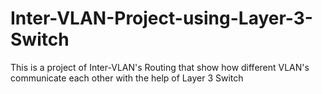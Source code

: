 # Inter-VLAN-Project-using-Layer-3-Switch
This is a project of Inter-VLAN's Routing that show how different VLAN's communicate each other with the help of Layer 3 Switch
